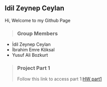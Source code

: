 ## Idil Zeynep Ceylan
Hi, 
Welcome to my Github Page

> ### Group Members
- İdil Zeynep Ceylan
- İbrahim Emre Köksal
- Yusuf Ali Bozkurt 

> ### Project Part 1
> Follow this link to access part 1:[HW part1](https://bu-ie-423.github.io/fall-23-yalibozkurt/423%20project/IE%20423%20PROJECT%201.html)
